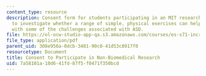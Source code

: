 ```yaml
---
content_type: resource
description: Consent form for students participating in an MIT research study designed
  to investigate whether a range of simple, physical exercises can help MIT students
  with some of the challenges associated with ASD.
file: https://ol-ocw-studio-app-qa.s3.amazonaws.com/courses/es-s71-increasing-your-physical-intelligence-enhancing-your-social-smarts-spring-2014/7a58101a10d641fd87f5f0471f350bcd_MITES_S71S14_cons_resrch.pdf
file_type: application/pdf
parent_uid: 308e956a-0dcb-3481-90c0-41d53c8917f0
resourcetype: Document
title: Consent to Participate in Non-Biomedical Research
uid: 7a58101a-10d6-41fd-87f5-f0471f350bcd
---
```


